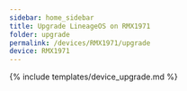 ```yaml
---
sidebar: home_sidebar
title: Upgrade LineageOS on RMX1971
folder: upgrade
permalink: /devices/RMX1971/upgrade
device: RMX1971
---
```

{% include templates/device_upgrade.md %}
